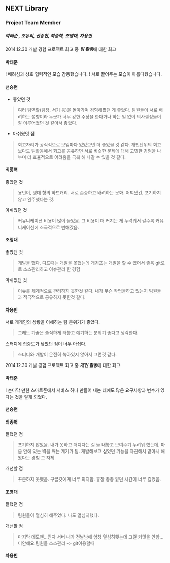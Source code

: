 NEXT Library
-----------------------
### Project Team Member
##### 박태준 , 조유리, 선승현, 최종혁, 조영대, 차용빈

2014.12.30 개발 경험 프로젝트 회고 중 ***팀 활동***에 대한 회고

#### 박태준
! 배려심과 상호 협력적인 모습 감동했습니다.
! 서로 끌어주는 모습이 아름다웠습니다.

#### 선승현
+ 좋았던 것
> 여러 팀역할(팀장, 서기 등)을 돌아가며 경험해봤던 게 좋았다.
> 팀원들이 서로 배려하는 성향이라 누군가 너무 강한 주장을 한다거나 하는 일 없이 의사결정들이 잘 이루어졌던 것 같아서 좋았다.
- 아쉬웠덧 점
> 회고자리가 공식적으로 모임마다 있었으면 더 좋았을 것 같다. 개인단위의 회고보다도 팀활동에서 회고를 공유하면 서로 비슷한 문제에 대해 고민한 경험을 나누며 더 효율적으로 어려움을 극복 해 나갈 수 있을 것 같다.

#### 최종혁

좋았던 것
> 용빈이, 영대 형의 하드캐리.
> 서로 존중하고 배려하는 문화.
> 어찌됐건, 포기하지 않고 완주했다는 것.

아쉬웠던 것
> 커뮤니케이션 비용이 많이 들었음.
> 그 비용이 더 커지는 게 두려워서 갈수록 커뮤니케이션에 소극적으로 변해갔음.

#### 조영대 

좋았던 것
> 개발을 했다.
> 디프때는 개발을 못했는데 개경프는 개발을 할 수 있어서 좋음
> git으로 소스관리하고 이슈관리 한 경험

아쉬웠던 것
> 이슈를 체계적으로 관리하지 못한것 같다.
> 내가 무슨 작업을하고 있는지 팀원들과 적극적으로 공유하지 못한것 같다.

#### 차용빈

서로 개개인의 상황을 이해하는 팀 분위기가 좋았다. 
> 그래도 가끔은 솔직하게 터놓고 얘기하는 분위기 좋다고 생각한다.

스터디에 집중도가 낮았던 점이 너무 아쉽다. 
> 스터디와 개발이 온전히 녹아있지 않아서 그런것 같다.

2014.12.30 개발 경험 프로젝트 회고 중 ***개인 활동***에 대한 회고

#### 박태준
! 손마닥 만한 스마트폰에서 서비스 하나 만들어 내는 데에도 많은 요구사항과 변수가 있다는 것을 알게 되었다.

#### 선승현



#### 최종혁

잘했던 점
> 포기하지 않았음.
> 내가 못하고 더디다는 걸 늘 내놓고 보여주기 두려워 했는데, 마음 안에 있는 벽을 깨는 계기가 됨.
> 개발해보고 싶었던 기능을 자진해서 맡아서 해봤다는 경험 그 자체.

개선할 점
> 꾸준하지 못했음.
> 구글갓에게 너무 의지함.
> 홍장 끙끙 앓던 시간이 너무 길었음.

#### 조영대 

잘했던 점
> 팀원들이 열심히 해주었다.
> 나도 열심히했다.

개선할 점
> 마지막 데모땐...진자 서버 내가 전날밤에 엄청 열심히햇는데 그걸 커밋을 안함...
> 미안해요 팀원들
> 소스관리 -> git이용할때



#### 차용빈

